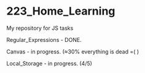 # 223_Home_Learning
My repository for JS tasks

Regular_Expressions - DONE.

Canvas - in progress. (≈30% everything is dead =( )

Local_Storage - in progress. (4/5)
